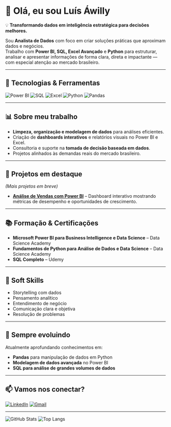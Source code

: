 # 👋 Olá, eu sou Luís Áwilly  

💡 **Transformando dados em inteligência estratégica para decisões melhores.**  

Sou **Analista de Dados** com foco em criar soluções práticas que aproximam dados e negócios.  
Trabalho com **Power BI, SQL, Excel Avançado** e **Python** para estruturar, analisar e apresentar informações de forma clara, direta e impactante — com especial atenção ao mercado brasileiro.  

---

## 🚀 Tecnologias & Ferramentas
![Power BI](https://img.shields.io/badge/Power%20BI-F2C811?style=for-the-badge&logo=Power%20BI&logoColor=black)
![SQL](https://img.shields.io/badge/SQL-336791?style=for-the-badge&logo=postgresql&logoColor=white)
![Excel](https://img.shields.io/badge/Excel-217346?style=for-the-badge&logo=microsoft-excel&logoColor=white)
![Python](https://img.shields.io/badge/Python-3776AB?style=for-the-badge&logo=python&logoColor=white)
![Pandas](https://img.shields.io/badge/Pandas-150458?style=for-the-badge&logo=pandas&logoColor=white)

---

## 📊 Sobre meu trabalho
- **Limpeza, organização e modelagem de dados** para análises eficientes.  
- Criação de **dashboards interativos** e relatórios visuais no Power BI e Excel.  
- Consultoria e suporte na **tomada de decisão baseada em dados**.  
- Projetos alinhados às demandas reais do mercado brasileiro.  

---

## 📂 Projetos em destaque
*(Mais projetos em breve)*  
- **[Análise de Vendas com Power BI]([analise-vendas-ecommerce](https://github.com/luisawilly/analise-vendas-ecommerce))** – Dashboard interativo mostrando métricas de desempenho e oportunidades de crescimento.  

---

## 📚 Formação & Certificações
- **Microsoft Power BI para Business Intelligence e Data Science** – Data Science Academy  
- **Fundamentos de Python para Análise de Dados e Data Science** – Data Science Academy  
- **SQL Completo** – Udemy  

---

## 💼 Soft Skills
- Storytelling com dados  
- Pensamento analítico  
- Entendimento de negócio  
- Comunicação clara e objetiva  
- Resolução de problemas  

---

## 🔄 Sempre evoluindo
Atualmente aprofundando conhecimentos em:
- **Pandas** para manipulação de dados em Python  
- **Modelagem de dados avançada** no Power BI  
- **SQL para análise de grandes volumes de dados**  

---

## 📫 Vamos nos conectar?
[![LinkedIn](https://img.shields.io/badge/LinkedIn-0A66C2?style=for-the-badge&logo=linkedin&logoColor=white)](https://www.linkedin.com/in/luis-awilly/)
[![Gmail](https://img.shields.io/badge/Email-D14836?style=for-the-badge&logo=gmail&logoColor=white)](mailto:dados.awilly@gmail.com)

---

![GitHub Stats](https://github-readme-stats.vercel.app/api?username=luisawilly&show_icons=true&theme=radical)
![Top Langs](https://github-readme-stats.vercel.app/api/top-langs/?username=luisawilly&layout=compact&theme=radical)
